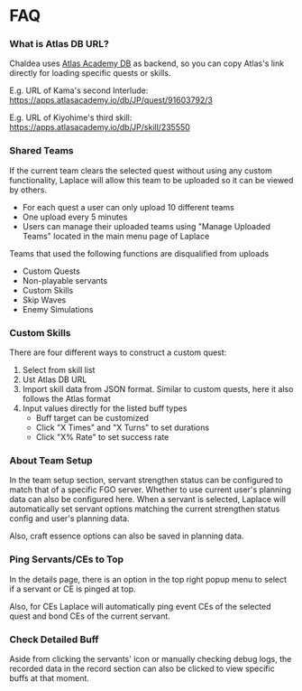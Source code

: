 # FAQ

### What is Atlas DB URL?
Chaldea uses [Atlas Academy DB](https://apps.atlasacademy.io/db/) as backend, so you can copy Atlas's link directly for
loading specific quests or skills.

E.g. URL of Kama's second Interlude: https://apps.atlasacademy.io/db/JP/quest/91603792/3

E.g. URL of Kiyohime's third skill: https://apps.atlasacademy.io/db/JP/skill/235550

### Shared Teams
If the current team clears the selected quest without using any custom functionality, Laplace will allow this team to be
uploaded so it can be viewed by others.
- For each quest a user can only upload 10 different teams
- One upload every 5 minutes
- Users can manage their uploaded teams using "Manage Uploaded Teams" located in the main menu page of Laplace

Teams that used the following functions are disqualified from uploads
- Custom Quests
- Non-playable servants
- Custom Skills
- Skip Waves
- Enemy Simulations

### Custom Skills
There are four different ways to construct a custom quest:

1. Select from skill list
2. Ust Atlas DB URL
3. Import skill data from JSON format. Similar to custom quests, here it also follows the Atlas format
4. Input values directly for the listed buff types
    - Buff target can be customized
    - Click "X Times" and "X Turns" to set durations
    - Click "X% Rate" to set success rate

### About Team Setup
In the team setup section, servant strengthen status can be configured to match that of a specific FGO server. Whether to 
use current user's planning data can also be configured here. When a servant is selected, Laplace will automatically set
servant options matching the current strengthen status config and user's planning data.

Also, craft essence options can also be saved in planning data.

### Ping Servants/CEs to Top
In the details page, there is an option in the top right popup menu to select if a servant or CE is pinged at top.

Also, for CEs Laplace will automatically ping event CEs of the selected quest and bond CEs of the current servant.

### Check Detailed Buff
Aside from clicking the servants' icon or manually checking debug logs, the recorded data in the record section can also
be clicked to view specific buffs at that moment.